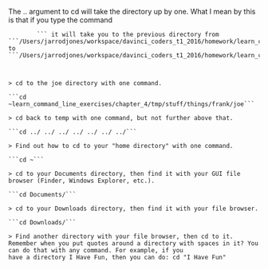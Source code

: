 The .. argument to cd will take the directory up by one. What I mean by this is that if you type the command 

```cd ..    
        ``` it will take you to the previous directory from 
```/Users/jarrodjones/workspace/davinci_coders_t1_2016/homework/learn_command_line_exercises/chapter_5``` 
to ```/Users/jarrodjones/workspace/davinci_coders_t1_2016/homework/learn_command_line_exercises```



> cd to the joe directory with one command.

```cd ~learn_command_line_exercises/chapter_4/tmp/stuff/things/frank/joe```

> cd back to temp with one command, but not further above that.

```cd ../ ../ ../ ../ ../ ../ ../```

> Find out how to cd to your "home directory" with one command.

```cd ~```

> cd to your Documents directory, then find it with your GUI file browser (Finder, Windows Explorer, etc.).

```cd Documents/```

> cd to your Downloads directory, then find it with your file browser.

```cd Downloads/```

> Find another directory with your file browser, then cd to it.
Remember when you put quotes around a directory with spaces in it? You can do that with any command. For example, if you
have a directory I Have Fun, then you can do: cd "I Have Fun"

